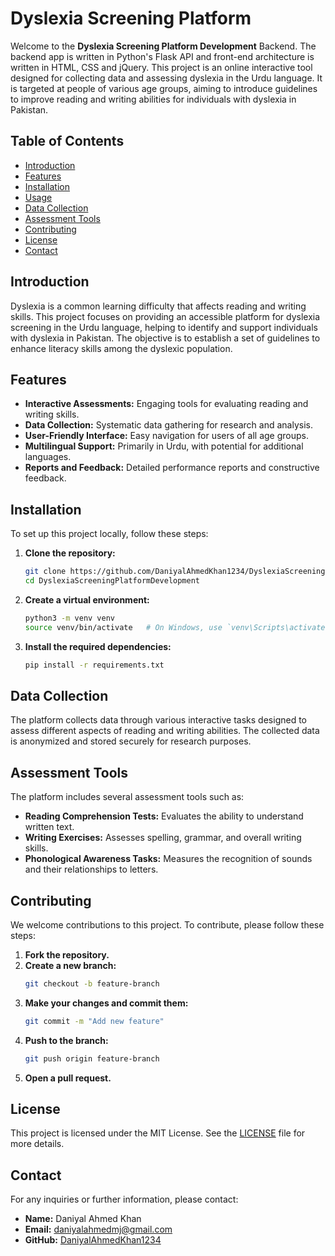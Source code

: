 # Dyslexia Screening Platform

Welcome to the **Dyslexia Screening Platform Development** Backend. The backend app is written in Python's Flask API and front-end architecture is written in HTML, CSS and jQuery. This project is an online interactive tool designed for collecting data and assessing dyslexia in the Urdu language. It is targeted at people of various age groups, aiming to introduce guidelines to improve reading and writing abilities for individuals with dyslexia in Pakistan.

## Table of Contents

- [Introduction](#introduction)
- [Features](#features)
- [Installation](#installation)
- [Usage](#usage)
- [Data Collection](#data-collection)
- [Assessment Tools](#assessment-tools)
- [Contributing](#contributing)
- [License](#license)
- [Contact](#contact)

## Introduction

Dyslexia is a common learning difficulty that affects reading and writing skills. This project focuses on providing an accessible platform for dyslexia screening in the Urdu language, helping to identify and support individuals with dyslexia in Pakistan. The objective is to establish a set of guidelines to enhance literacy skills among the dyslexic population.

## Features

- **Interactive Assessments:** Engaging tools for evaluating reading and writing skills.
- **Data Collection:** Systematic data gathering for research and analysis.
- **User-Friendly Interface:** Easy navigation for users of all age groups.
- **Multilingual Support:** Primarily in Urdu, with potential for additional languages.
- **Reports and Feedback:** Detailed performance reports and constructive feedback.

## Installation

To set up this project locally, follow these steps:

1. **Clone the repository:**
   ```bash
   git clone https://github.com/DaniyalAhmedKhan1234/DyslexiaScreeningPlatformDevelopment.git
   cd DyslexiaScreeningPlatformDevelopment
   ```

2. **Create a virtual environment:**
   ```bash
   python3 -m venv venv
   source venv/bin/activate   # On Windows, use `venv\Scripts\activate`
   ```

3. **Install the required dependencies:**
   ```bash
   pip install -r requirements.txt
   ```

## Data Collection

The platform collects data through various interactive tasks designed to assess different aspects of reading and writing abilities. The collected data is anonymized and stored securely for research purposes.

## Assessment Tools

The platform includes several assessment tools such as:

- **Reading Comprehension Tests:** Evaluates the ability to understand written text.
- **Writing Exercises:** Assesses spelling, grammar, and overall writing skills.
- **Phonological Awareness Tasks:** Measures the recognition of sounds and their relationships to letters.

## Contributing

We welcome contributions to this project. To contribute, please follow these steps:

1. **Fork the repository.**
2. **Create a new branch:**
   ```bash
   git checkout -b feature-branch
   ```
3. **Make your changes and commit them:**
   ```bash
   git commit -m "Add new feature"
   ```
4. **Push to the branch:**
   ```bash
   git push origin feature-branch
   ```
5. **Open a pull request.**

## License

This project is licensed under the MIT License. See the [LICENSE](LICENSE) file for more details.

## Contact

For any inquiries or further information, please contact:

- **Name:** Daniyal Ahmed Khan
- **Email:** daniyalahmedmj@gmail.com
- **GitHub:** [DaniyalAhmedKhan1234](https://github.com/DaniyalAhmedKhan1234)
